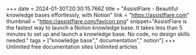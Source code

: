 +++
date = 2024-01-30T20:30:15.766Z
title = "AssistFlare - Beautiful knowledge bases effortlessly, with Notion"
link = "https://assistflare.com"
thumbnail = "https://assistflare.com/favicon.png"
snippet="AssistFlare is the fastest way to launch a Notion knowledge base. It takes less than 5 minutes to set up and launch a knowledge base. No code, no design skills needed."
tags = ["knowledge base"," documentation"," notion"]
+++
Unlimited free documentation sites
Unlimited articles

